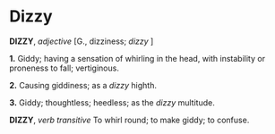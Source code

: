 # Dizzy

**DIZZY**, _adjective_ \[G., dizziness; _dizzy_ \]

**1.** Giddy; having a sensation of whirling in the head, with instability or proneness to fall; vertiginous.

**2.** Causing giddiness; as a _dizzy_ highth.

**3.** Giddy; thoughtless; heedless; as the _dizzy_ multitude.

**DIZZY**, _verb transitive_ To whirl round; to make giddy; to confuse.